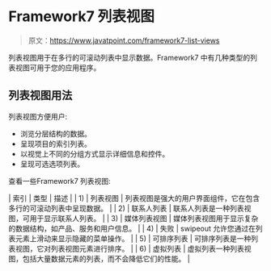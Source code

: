 # Framework7 列表视图

> 原文：<https://www.javatpoint.com/framework7-list-views>

列表视图用于在多行的可滚动列表中显示数据。Framework7 中有几种类型的列表视图可用于您的应用程序。

## 列表视图用法

列表视图方便用户:

*   浏览分层结构的数据。
*   呈现项目的索引列表。
*   以视觉上不同的分组方式显示详细信息和控件。
*   呈现可选选项列表。

查看一些Framework7 列表视图:

| 索引 | 类型 | 描述 |
| 1) | 列表视图 | 列表视图是强大的用户界面组件，它在包含多行的可滚动列表中呈现数据。 |
| 2) | 联系人列表 | 联系人列表是一种列表视图，可用于显示联系人列表。 |
| 3) | 媒体列表视图 | 媒体列表视图用于显示复杂的数据结构，如产品、服务和用户信息。 |
| 4) | 失败 | swipeout 允许您通过在列表元素上滑动来显示隐藏的菜单操作。 |
| 5) | 可排序列表 | 可排序列表是一种列表视图，它对列表视图元素进行排序。 |
| 6) | 虚拟列表 | 虚拟列表一种列表视图，包括大量数据元素的列表，而不会降低它们的性能。 |